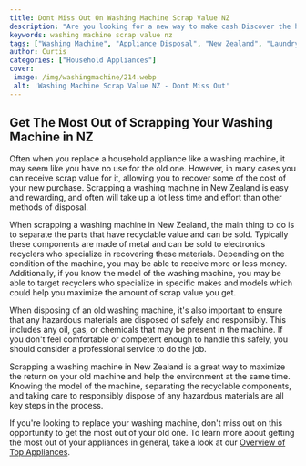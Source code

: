 ```yaml
---
title: Dont Miss Out On Washing Machine Scrap Value NZ
description: "Are you looking for a new way to make cash Discover the hidden value of washing machines by selling parts for scrap Learn how to maximize your profits from washing machine scrap in New Zealand"
keywords: washing machine scrap value nz
tags: ["Washing Machine", "Appliance Disposal", "New Zealand", "Laundry Appliances", "Buy Appliance", "Clean Appliance"]
author: Curtis
categories: ["Household Appliances"]
cover: 
 image: /img/washingmachine/214.webp
 alt: 'Washing Machine Scrap Value NZ - Dont Miss Out'
---
```

## Get The Most Out of Scrapping Your Washing Machine in NZ

Often when you replace a household appliance like a washing machine, it may seem like you have no use for the old one. However, in many cases you can receive scrap value for it, allowing you to recover some of the cost of your new purchase. Scrapping a washing machine in New Zealand is easy and rewarding, and often will take up a lot less time and effort than other methods of disposal.

When scrapping a washing machine in New Zealand, the main thing to do is to separate the parts that have recyclable value and can be sold. Typically these components are made of metal and can be sold to electronics recyclers who specialize in recovering these materials. Depending on the condition of the machine, you may be able to receive more or less money. Additionally, if you know the model of the washing machine, you may be able to target recyclers who specialize in specific makes and models which could help you maximize the amount of scrap value you get.

When disposing of an old washing machine, it's also important to ensure that any hazardous materials are disposed of safely and responsibly. This includes any oil, gas, or chemicals that may be present in the machine. If you don't feel comfortable or competent enough to handle this safely, you should consider a professional service to do the job.

Scrapping a washing machine in New Zealand is a great way to maximize the return on your old machine and help the environment at the same time. Knowing the model of the machine, separating the recyclable components, and taking care to responsibly dispose of any hazardous materials are all key steps in the process.

If you're looking to replace your washing machine, don't miss out on this opportunity to get the most out of your old one. To learn more about getting the most out of your appliances in general, take a look at our [Overview of Top Appliances](./pages/appliance-overview).
